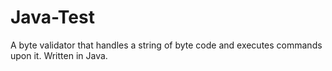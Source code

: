 # Java-Test
A byte validator that handles a string of byte code and executes commands upon it.  Written in Java.